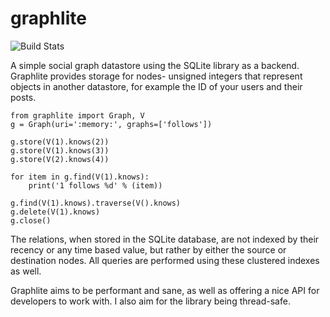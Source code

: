 graphlite
=========

![Build Stats](https://travis-ci.org/eugene-eeo/graphlite.svg?branch=master)

A simple social graph datastore using the SQLite library as
a backend. Graphlite provides storage for nodes- unsigned
integers that represent objects in another datastore, for
example the ID of your users and their posts.

```
from graphlite import Graph, V
g = Graph(uri=':memory:', graphs=['follows'])

g.store(V(1).knows(2))
g.store(V(1).knows(3))
g.store(V(2).knows(4))

for item in g.find(V(1).knows):
    print('1 follows %d' % (item))

g.find(V(1).knows).traverse(V().knows)
g.delete(V(1).knows)
g.close()
```

The relations, when stored in the SQLite database, are not
indexed by their recency or any time based value, but rather
by either the source or destination nodes. All queries are
performed using these clustered indexes as well.

Graphlite aims to be performant and sane, as well as offering
a nice API for developers to work with. I also aim for the
library being thread-safe.

